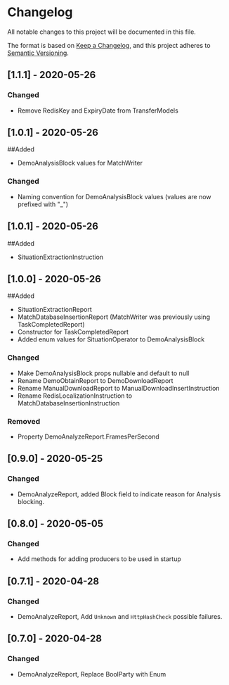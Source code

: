 # Changelog
All notable changes to this project will be documented in this file.

The format is based on [Keep a Changelog](https://keepachangelog.com/en/1.0.0/),
and this project adheres to [Semantic Versioning](https://semver.org/spec/v2.0.0.html).

## [1.1.1] - 2020-05-26
### Changed
- Remove RedisKey and ExpiryDate from TransferModels

## [1.0.1] - 2020-05-26
##Added
- DemoAnalysisBlock values for MatchWriter
### Changed
- Naming convention for DemoAnalysisBlock values (values are now prefixed with "<ProcessName>_")
## [1.0.1] - 2020-05-26
##Added
- SituationExtractionInstruction

## [1.0.0] - 2020-05-26
##Added
- SituationExtractionReport
- MatchDatabaseInsertionReport (MatchWriter was previously using TaskCompletedReport)
- Constructor for TaskCompletedReport
- Added enum values for SituationOperator to DemoAnalysisBlock

### Changed
- Make DemoAnalysisBlock props nullable and default to null
- Rename DemoObtainReport to DemoDownloadReport
- Rename ManualDownloadReport to ManualDownloadInsertInstruction
- Rename RedisLocalizationInstruction to MatchDatabaseInsertionInstruction

### Removed
- Property DemoAnalyzeReport.FramesPerSecond

## [0.9.0] - 2020-05-25
### Changed
- DemoAnalyzeReport, added Block field to indicate reason for Analysis blocking.

## [0.8.0] - 2020-05-05
### Changed
- Add methods for adding producers to be used in startup

## [0.7.1] - 2020-04-28
### Changed
- DemoAnalyzeReport, Add `Unknown` and `HttpHashCheck` possible failures.

## [0.7.0] - 2020-04-28
### Changed 
- DemoAnalyzeReport, Replace BoolParty with Enum

